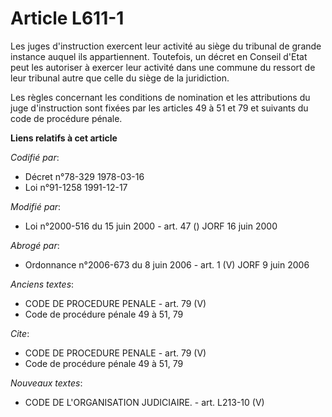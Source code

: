 # Article L611-1

Les juges d'instruction exercent leur activité au siège du tribunal de grande instance auquel ils appartiennent. Toutefois,
un décret en Conseil d'Etat peut les autoriser à exercer leur activité dans une commune du ressort de leur tribunal autre que
celle du siège de la juridiction.

Les règles concernant les conditions de nomination et les attributions du juge d'instruction sont fixées par les articles 49
à 51 et 79 et suivants du code de procédure pénale.

**Liens relatifs à cet article**

_Codifié par_:

  - Décret n°78-329 1978-03-16
  - Loi n°91-1258 1991-12-17

_Modifié par_:

  - Loi n°2000-516 du 15 juin 2000 - art. 47 () JORF 16 juin 2000

_Abrogé par_:

  - Ordonnance n°2006-673 du 8 juin 2006 - art. 1 (V) JORF 9 juin 2006

_Anciens textes_:

  - CODE DE PROCEDURE PENALE - art. 79 (V)
  - Code de procédure pénale 49 à 51, 79

_Cite_:

  - CODE DE PROCEDURE PENALE - art. 79 (V)
  - Code de procédure pénale 49 à 51, 79

_Nouveaux textes_:

  - CODE DE L'ORGANISATION JUDICIAIRE. - art. L213-10 (V)

